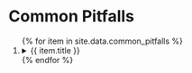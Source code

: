 # Common Pitfalls

<ol>
{% for item in site.data.common_pitfalls %}
<li>
<details>
  <summary>{{ item.title }}</summary>

  {{ item.explanation }}

</details>
</li>
{% endfor %}
</ol>

